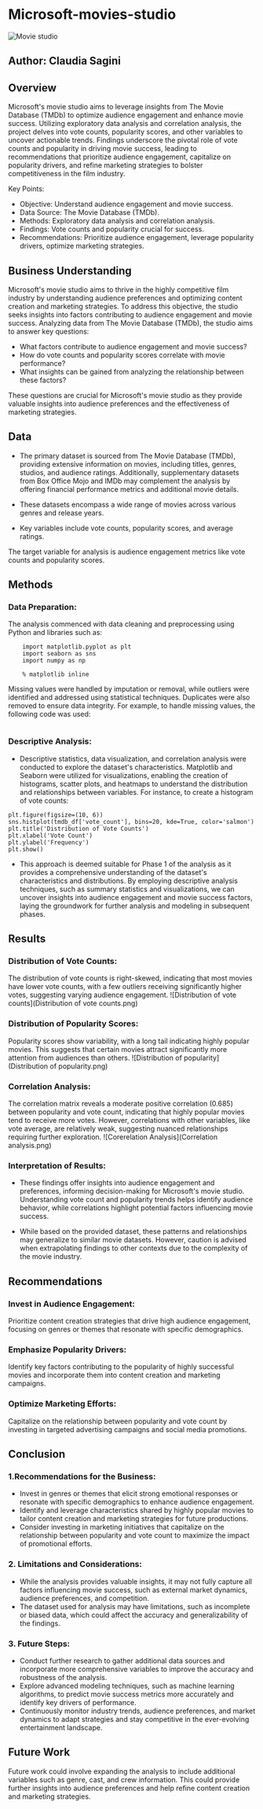 # Microsoft-movies-studio
![Movie studio](studio.jpg)
## Author: Claudia Sagini

## Overview
Microsoft's movie studio aims to leverage insights from The Movie Database (TMDb) to optimize audience engagement and enhance movie success. Utilizing exploratory data analysis and correlation analysis, the project delves into vote counts, popularity scores, and other variables to uncover actionable trends. Findings underscore the pivotal role of vote counts and popularity in driving movie success, leading to recommendations that prioritize audience engagement, capitalize on popularity drivers, and refine marketing strategies to bolster competitiveness in the film industry.

Key Points:

* Objective: Understand audience engagement and movie success.
* Data Source: The Movie Database (TMDb).
* Methods: Exploratory data analysis and correlation analysis.
* Findings: Vote counts and popularity crucial for success.
* Recommendations: Prioritize audience engagement, leverage popularity drivers, optimize marketing strategies.


## Business Understanding
Microsoft's movie studio aims to thrive in the highly competitive film industry by understanding audience preferences and optimizing content creation and marketing strategies. To address this objective, the studio seeks insights into factors contributing to audience engagement and movie success. Analyzing data from The Movie Database (TMDb), the studio aims to answer key questions:

* What factors contribute to audience engagement and movie success?
* How do vote counts and popularity scores correlate with movie performance?
* What insights can be gained from analyzing the relationship between these factors?

These questions are crucial for Microsoft's movie studio as they provide valuable insights into audience preferences and the effectiveness of marketing strategies.



## Data
* The primary dataset is sourced from The Movie Database (TMDb), providing extensive information on movies, including titles, genres, studios, and audience ratings. Additionally, supplementary datasets from Box Office Mojo and IMDb may complement the analysis by offering financial performance metrics and additional movie details.

* These datasets encompass a wide range of movies across various genres and release years.
* Key variables include vote counts, popularity scores, and average ratings.

The target variable for analysis is audience engagement metrics like vote counts and popularity scores.

## Methods
### Data Preparation: 
The analysis commenced with data cleaning and preprocessing using Python and libraries such as:
```import pandas as pd
    import matplotlib.pyplot as plt
    import seaborn as sns
    import numpy as np

    % matplotlib inline
```
Missing values were handled by imputation or removal, while outliers were identified and addressed using statistical techniques. Duplicates were also removed to ensure data integrity.
For example, to handle missing values, the following code was used:

```tmdb_df.dropna(inplace=True)
```

### Descriptive Analysis: 
* Descriptive statistics, data visualization, and correlation analysis were conducted to explore the dataset's characteristics. Matplotlib and Seaborn were utilized for visualizations, enabling the creation of histograms, scatter plots, and heatmaps to understand the distribution and relationships between variables. For instance, to create a histogram of vote counts:
```
plt.figure(figsize=(10, 6))
sns.histplot(tmdb_df['vote_count'], bins=20, kde=True, color='salmon')
plt.title('Distribution of Vote Counts')
plt.xlabel('Vote Count')
plt.ylabel('Frequency')
plt.show()
```
* This approach is deemed suitable for Phase 1 of the analysis as it provides a comprehensive understanding of the dataset's characteristics and distributions. By employing descriptive analysis techniques, such as summary statistics and visualizations, we can uncover insights into audience engagement and movie success factors, laying the groundwork for further analysis and modeling in subsequent phases.



## Results

### Distribution of Vote Counts: 
The distribution of vote counts is right-skewed, indicating that most movies have lower vote counts, with a few outliers receiving significantly higher votes, suggesting varying audience engagement. ![Distribution of vote counts](Distribution of vote counts.png)

### Distribution of Popularity Scores: 
Popularity scores show variability, with a long tail indicating highly popular movies. This suggests that certain movies attract significantly more attention from audiences than others. ![Distribution of popularity](Distribution of popularity.png)

### Correlation Analysis: 
The correlation matrix reveals a moderate positive correlation (0.685) between popularity and vote count, indicating that highly popular movies tend to receive more votes. However, correlations with other variables, like vote average, are relatively weak, suggesting nuanced relationships requiring further exploration. ![Corerelation Analysis](Correlation analysis.png)

### Interpretation of Results:
* These findings offer insights into audience engagement and preferences, informing decision-making for Microsoft's movie studio. Understanding vote count and popularity trends helps identify audience behavior, while correlations highlight potential factors influencing movie success.

* While based on the provided dataset, these patterns and relationships may generalize to similar movie datasets. However, caution is advised when extrapolating findings to other contexts due to the complexity of the movie industry.

## Recommendations
### Invest in Audience Engagement:
Prioritize content creation strategies that drive high audience engagement, focusing on genres or themes that resonate with specific demographics.

### Emphasize Popularity Drivers: 
Identify key factors contributing to the popularity of highly successful movies and incorporate them into content creation and marketing campaigns.

### Optimize Marketing Efforts: 
Capitalize on the relationship between popularity and vote count by investing in targeted advertising campaigns and social media promotions.

## Conclusion

### 1.Recommendations for the Business:

* Invest in genres or themes that elicit strong emotional responses or resonate with specific demographics to enhance audience engagement.
* Identify and leverage characteristics shared by highly popular movies to tailor content creation and marketing strategies for future productions.
* Consider investing in marketing initiatives that capitalize on the relationship between popularity and vote count to maximize the impact of promotional efforts.

### 2. Limitations and Considerations:

* While the analysis provides valuable insights, it may not fully capture all factors influencing movie success, such as external market dynamics, audience preferences, and competition.
* The dataset used for analysis may have limitations, such as incomplete or biased data, which could affect the accuracy and generalizability of the findings.

### 3. Future Steps:

* Conduct further research to gather additional data sources and incorporate more comprehensive variables to improve the accuracy and robustness of the analysis.
* Explore advanced modeling techniques, such as machine learning algorithms, to predict movie success metrics more accurately and identify key drivers of performance.
* Continuously monitor industry trends, audience preferences, and market dynamics to adapt strategies and stay competitive in the ever-evolving entertainment landscape.


## Future Work
Future work could involve expanding the analysis to include additional variables such as genre, cast, and crew information. This could provide further insights into audience preferences and help refine content creation and marketing strategies.